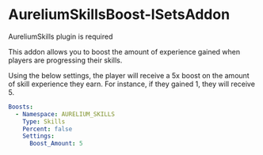 # AureliumSkillsBoost-ISetsAddon
AureliumSkills plugin is required

This addon allows you to boost the amount of experience gained when players are progressing their skills.

Using the below settings, the player will receive a 5x boost on the amount of skill experience they earn. For instance, if they gained 1, they will receive 5.

```yaml
Boosts:
  - Namespace: AURELIUM_SKILLS
    Type: Skills
    Percent: false
    Settings:
      Boost_Amount: 5
```
